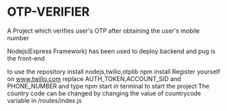 # OTP-VERIFIER
A Project which verifies user's OTP after obtaining the user's mobile number

Nodejs(Express Framework) has been used to deploy backend and pug is the front-end 

to use the repository
install nodejs,twilio,otplib
npm install
Register yourself on www.twilio.com 
replace AUTH_TOKEN,ACCOUNT_SID and PHONE_NUMBER
and type npm start in terminal to start the project
The country code can be changed by changing
the value of countrycode variable in 
/routes/index.js
